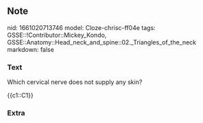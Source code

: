 ## Note
nid: 1661020713746
model: Cloze-chrisc-ff04e
tags: GSSE::!Contributor::Mickey_Kondo, GSSE::Anatomy::Head_neck_and_spine::02._Triangles_of_the_neck
markdown: false

### Text
Which cervical nerve does not supply any skin?
<div>
  {{c1::C1}}
</div>

### Extra


